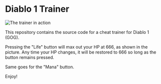 # Diablo 1 Trainer

![The trainer in action](https://github.com/danjaaron/Fallout1-Trainer/blob/master/diablo-proof.PNG)

This repository contains the source code for a cheat trainer for Diablo 1 (GOG).

Pressing the "Life" button will max out your HP at 666, as shown in the picture. Any time your HP changes, it will be restored to 666 so long as the button remains pressed.

Same goes for the "Mana" button.

Enjoy!

